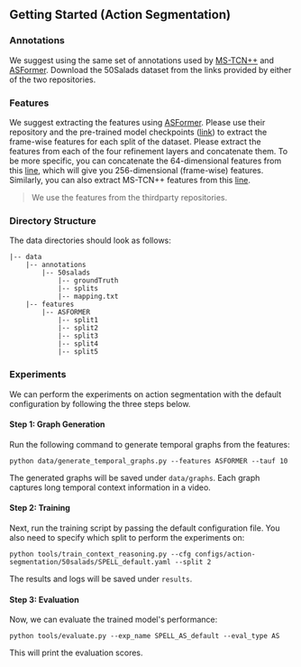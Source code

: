 ## Getting Started (Action Segmentation)
### Annotations
We suggest using the same set of annotations used by [MS-TCN++](https://github.com/sj-li/MS-TCN2) and [ASFormer](https://github.com/ChinaYi/ASFormer). Download the 50Salads dataset from the links provided by either of the two repositories.

### Features
We suggest extracting the features using [ASFormer](https://github.com/ChinaYi/ASFormer). Please use their repository and the pre-trained model checkpoints ([link](https://github.com/ChinaYi/ASFormer/tree/main#reproduce-our-results)) to extract the frame-wise features for each split of the dataset. Please extract the features from each of the four refinement layers and concatenate them. To be more specific, you can concatenate the 64-dimensional features from this [line](https://github.com/ChinaYi/ASFormer/blob/main/model.py#L315), which will give you 256-dimensional (frame-wise) features. Similarly, you can also extract MS-TCN++ features from this [line](https://github.com/sj-li/MS-TCN2/blob/master/model.py#L23).
> We use the features from the thirdparty repositories.

### Directory Structure
The data directories should look as follows:
```
|-- data
    |-- annotations
        |-- 50salads
            |-- groundTruth
            |-- splits
            |-- mapping.txt
    |-- features
        |-- ASFORMER
            |-- split1
            |-- split2
            |-- split3
            |-- split4
            |-- split5
```

### Experiments
We can perform the experiments on action segmentation with the default configuration by following the three steps below.

#### Step 1: Graph Generation
Run the following command to generate temporal graphs from the features:
```
python data/generate_temporal_graphs.py --features ASFORMER --tauf 10
```
The generated graphs will be saved under `data/graphs`. Each graph captures long temporal context information in a video.

#### Step 2: Training
Next, run the training script by passing the default configuration file. You also need to specify which split to perform the experiments on:
```
python tools/train_context_reasoning.py --cfg configs/action-segmentation/50salads/SPELL_default.yaml --split 2
```
The results and logs will be saved under `results`.

#### Step 3: Evaluation
Now, we can evaluate the trained model's performance:
```
python tools/evaluate.py --exp_name SPELL_AS_default --eval_type AS
```
This will print the evaluation scores.
